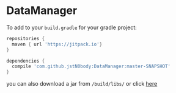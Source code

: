 # DataManager
To add to your `build.gradle` for your gradle project:
```gradle
repositories {
  maven { url 'https://jitpack.io'}
}

dependencies {
  compile 'com.github.jstN0body:DataManager:master-SNAPSHOT'
}
```
you can also download a jar from `/build/libs/` or click [here](https://github.com/jstN0body/DataManager/raw/master/build/libs/DataManager-2.2.jar)
